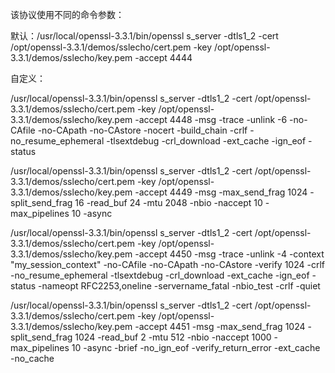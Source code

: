 该协议使用不同的命令参数：

默认：/usr/local/openssl-3.3.1/bin/openssl s_server -dtls1_2 -cert /opt/openssl-3.3.1/demos/sslecho/cert.pem -key /opt/openssl-3.3.1/demos/sslecho/key.pem -accept 4444

自定义：

  /usr/local/openssl-3.3.1/bin/openssl s_server -dtls1_2 -cert /opt/openssl-3.3.1/demos/sslecho/cert.pem -key /opt/openssl-3.3.1/demos/sslecho/key.pem -accept 4448 -msg -trace -unlink -6 -no-CAfile -no-CApath -no-CAstore -nocert -build_chain -crlf -no_resume_ephemeral -tlsextdebug -crl_download -ext_cache -ign_eof -status
 
  /usr/local/openssl-3.3.1/bin/openssl s_server -dtls1_2 -cert /opt/openssl-3.3.1/demos/sslecho/cert.pem -key /opt/openssl-3.3.1/demos/sslecho/key.pem -accept 4449 -msg -max_send_frag 1024 -split_send_frag 16 -read_buf 24 -mtu 2048 -nbio -naccept 10 -max_pipelines 10 -async
 
  /usr/local/openssl-3.3.1/bin/openssl s_server -dtls1_2 -cert /opt/openssl-3.3.1/demos/sslecho/cert.pem -key /opt/openssl-3.3.1/demos/sslecho/key.pem -accept 4450 -msg -trace -unlink -4 -context "my_session_context" -no-CAfile -no-CApath -no-CAstore -verify 1024  -crlf -no_resume_ephemeral  -tlsextdebug -crl_download -ext_cache -ign_eof -status -nameopt RFC2253,oneline -servername_fatal -nbio_test -crlf -quiet
  
  /usr/local/openssl-3.3.1/bin/openssl  s_server -dtls1_2 -cert /opt/openssl-3.3.1/demos/sslecho/cert.pem -key /opt/openssl-3.3.1/demos/sslecho/key.pem -accept 4451 -msg -max_send_frag 1024 -split_send_frag 1024 -read_buf 2 -mtu 512 -nbio -naccept 1000 -max_pipelines 10 -async -brief -no_ign_eof -verify_return_error -ext_cache -no_cache

